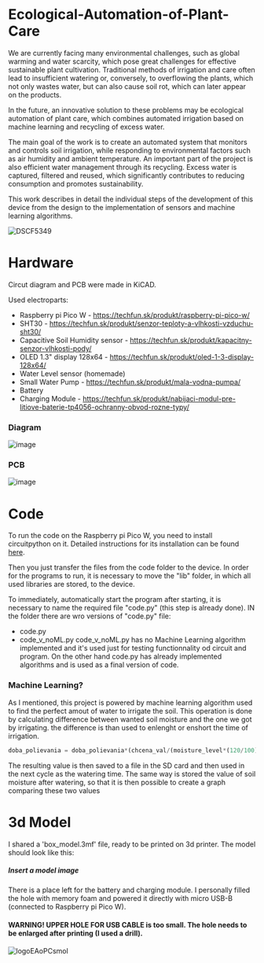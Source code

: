 # Ecological-Automation-of-Plant-Care

We are currently facing many environmental challenges, such as global warming and water scarcity, which pose great challenges for effective sustainable plant cultivation. Traditional methods of irrigation and care often lead to insufficient watering or, conversely, to overflowing the plants, which not only wastes water, but can also cause soil rot, which can later appear on the products.

 
 In the future, an innovative solution to these problems may be ecological automation of plant care, which combines automated irrigation based on machine learning and recycling of excess water.

 
 The main goal of the work is to create an automated system that monitors and controls soil irrigation, while responding to environmental factors such as air humidity and ambient temperature. An important part of the project is also efficient water management through its recycling. Excess water is captured, filtered and reused, which significantly contributes to reducing consumption and promotes sustainability.

 
 This work describes in detail the individual steps of the development of this device from the design to the implementation of sensors and machine learning algorithms.

![DSCF5349](https://github.com/user-attachments/assets/0a776cb1-b89a-4d63-9952-0938f3a37e86)



# Hardware
Circut diagram and PCB were made in KiCAD.

Used electroparts:
- Raspberry pi Pico W - https://techfun.sk/produkt/raspberry-pi-pico-w/
- SHT30 - https://techfun.sk/produkt/senzor-teploty-a-vlhkosti-vzduchu-sht30/
- Capacitive Soil Humidity sensor - https://techfun.sk/produkt/kapacitny-senzor-vlhkosti-pody/
- OLED 1.3" display 128x64 - https://techfun.sk/produkt/oled-1-3-display-128x64/
- Water Level sensor (homemade)
- Small Water Pump - https://techfun.sk/produkt/mala-vodna-pumpa/
- Battery
- Charging Module - https://techfun.sk/produkt/nabijaci-modul-pre-litiove-baterie-tp4056-ochranny-obvod-rozne-typy/

### Diagram
![image](https://github.com/user-attachments/assets/eedb83a2-ca62-448c-ba7a-b21b84b948e6)

### PCB
![image](https://github.com/user-attachments/assets/a57c8f23-9203-4a7f-9593-deeb4754fe72)



# Code
 To run the code on the Raspberry pi Pico W, you need to install circuitpython on it. Detailed instructions for its installation can be found [here](https://learn.adafruit.com/welcome-to-circuitpython/installing-circuitpython).

Then you just transfer the files from the code folder to the device. In order for the programs to run, it is necessary to move the "lib" folder, in which all used libraries are stored, to the device.

To immediately, automatically start the program after starting, it is necessary to name the required file "code.py" (this step is already done). IN the folder there are wro versions of "code.py" file:
- code.py
- code_v_noML.py
 code_v_noML.py has no Machine Learning algorithm implemented and it's used just for testing functionnality od circuit and program. On the other hand code.py has already implemented algorithms and is used as a final version of code.

### Machine Learning?
As I mentioned, this project is powered by machine learning algorithm used to find the perfect amout of water to irrigate the soil. This operation is done by calculating difference between wanted soil moisture and the one we got by irrigating. the difference is than used to enlenght or enshort the time of irrigation.
```python
doba_polievania = doba_polievania*(chcena_val/(moisture_level*(120/100)))
```
The resulting value is then saved to a file in the SD card and then used in the next cycle as the watering time. The same way is stored the value of soil moisture after watering, so that it is then possible to create a graph comparing these two values


# 3d Model
 I shared a 'box_model.3mf' file, ready to be printed on 3d printer. The model should look like this:

##### Insert a model image

 There is a place left for the battery and charging module. I personally filled the hole with memory foam and powered it directly with micro USB-B (connected to Raspberry pi Pico W).
#### WARNING! UPPER HOLE FOR USB CABLE is too small. The hole needs to be enlarged after printing (I used a drill).



![logoEAoPCsmol](https://github.com/user-attachments/assets/348b5a2f-84bf-43f0-9a76-92f8ae9f7a8e)
